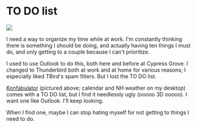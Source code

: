 # TO DO list

![](http://westkarana.com/images/konfab.jpg)

I need a way to organize my time while at work. I'm constantly thinking there is something I should be doing, and actually having ten things I must do, and only getting to a couple because I can't prioritize.

I used to use Outlook to do this, both here and before at Cypress Grove. I changed to Thunderbird both at work and at home for various reasons; I especially liked TBird's spam filters. But I lost the TO DO list.

[Konfabulator](http://westkarana.com/www.konfabulator.com) (pictured above; calendar and NH weather on my desktop) comes with a TO DO list, but I find it needlessly ugly (ooooo 3D ooooo). I want one like Outlook. I'll keep looking.

When I find one, maybe I can stop hating myself for not getting to things I need to do.
